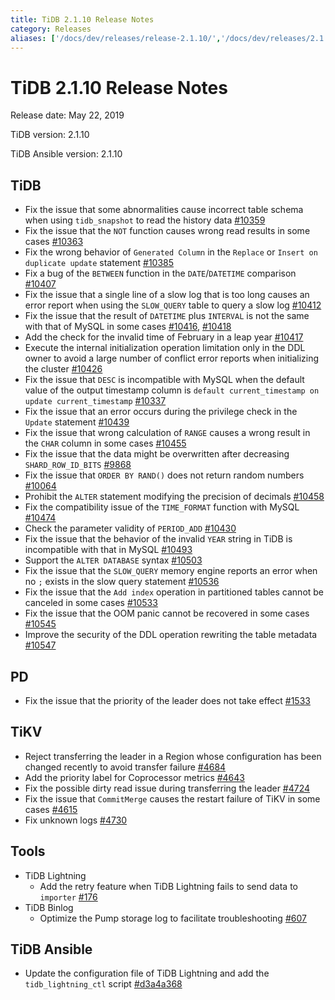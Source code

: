 ```yaml
---
title: TiDB 2.1.10 Release Notes
category: Releases
aliases: ['/docs/dev/releases/release-2.1.10/','/docs/dev/releases/2.1.10/']
---
```


# TiDB 2.1.10 Release Notes

Release date: May 22, 2019

TiDB version: 2.1.10

TiDB Ansible version: 2.1.10

## TiDB

- Fix the issue that some abnormalities cause incorrect table schema when using `tidb_snapshot` to read the history data [#10359](https://github.com/pingcap/tidb/pull/10359)
- Fix the issue that the `NOT` function causes wrong read results in some cases [#10363](https://github.com/pingcap/tidb/pull/10363)
- Fix the wrong behavior of `Generated Column` in the `Replace` or `Insert on duplicate update` statement [#10385](https://github.com/pingcap/tidb/pull/10385)
- Fix a bug of the `BETWEEN` function in the `DATE`/`DATETIME` comparison [#10407](https://github.com/pingcap/tidb/pull/10407)
- Fix the issue that a single line of a slow log that is too long causes an error report when using the `SLOW_QUERY` table to query a slow log [#10412](https://github.com/pingcap/tidb/pull/10412)
- Fix the issue that the result of `DATETIME` plus `INTERVAL` is not the same with that of MySQL in some cases [#10416](https://github.com/pingcap/tidb/pull/10416), [#10418](https://github.com/pingcap/tidb/pull/10418)
- Add the check for the invalid time of February in a leap year [#10417](https://github.com/pingcap/tidb/pull/10417)
- Execute the internal initialization operation limitation only in the DDL owner to avoid a large number of conflict error reports when initializing the cluster [#10426](https://github.com/pingcap/tidb/pull/10426)
- Fix the issue that `DESC` is incompatible with MySQL when the default value of the output timestamp column is `default current_timestamp on update current_timestamp` [#10337](https://github.com/pingcap/tidb/issues/10337)
- Fix the issue that an error occurs during the privilege check in the `Update` statement [#10439](https://github.com/pingcap/tidb/pull/10439)
- Fix the issue that wrong calculation of `RANGE` causes a wrong result in the `CHAR` column in some cases [#10455](https://github.com/pingcap/tidb/pull/10455)
- Fix the issue that the data might be overwritten after decreasing `SHARD_ROW_ID_BITS` [#9868](https://github.com/pingcap/tidb/pull/9868)
- Fix the issue that `ORDER BY RAND()` does not return random numbers [#10064](https://github.com/pingcap/tidb/pull/10064)
- Prohibit the `ALTER` statement modifying the precision of decimals [#10458](https://github.com/pingcap/tidb/pull/10458)
- Fix the compatibility issue of the `TIME_FORMAT` function with MySQL [#10474](https://github.com/pingcap/tidb/pull/10474)
- Check the parameter validity of `PERIOD_ADD` [#10430](https://github.com/pingcap/tidb/pull/10430)
- Fix the issue that the behavior of the invalid `YEAR` string in TiDB is incompatible with that in MySQL [#10493](https://github.com/pingcap/tidb/pull/10493)
- Support the `ALTER DATABASE` syntax [#10503](https://github.com/pingcap/tidb/pull/10503)
- Fix the issue that the `SLOW_QUERY` memory engine reports an error when no  `;` exists in the slow query statement [#10536](https://github.com/pingcap/tidb/pull/10536)
- Fix the issue that the `Add index` operation in partitioned tables cannot be canceled in some cases [#10533](https://github.com/pingcap/tidb/pull/10533)
- Fix the issue that the OOM panic cannot be recovered in some cases [#10545](https://github.com/pingcap/tidb/pull/10545)
- Improve the security of the DDL operation rewriting the table metadata [#10547](https://github.com/pingcap/tidb/pull/10547)

## PD

- Fix the issue that the priority of the leader does not take effect [#1533](https://github.com/pingcap/pd/pull/1533)

## TiKV

- Reject transferring the leader in a Region whose configuration has been changed recently to avoid transfer failure [#4684](https://github.com/tikv/tikv/pull/4684)
- Add the priority label for Coprocessor metrics [#4643](https://github.com/tikv/tikv/pull/4643)
- Fix the possible dirty read issue during transferring the leader [#4724](https://github.com/tikv/tikv/pull/4724)
- Fix the issue that `CommitMerge` causes the restart failure of TiKV in some cases [#4615](https://github.com/tikv/tikv/pull/4615)
- Fix unknown logs [#4730](https://github.com/tikv/tikv/pull/4730)

## Tools

- TiDB Lightning
    - Add the retry feature when TiDB Lightning fails to send data to `importer` [#176](https://github.com/pingcap/tidb-lightning/pull/176)
- TiDB Binlog
    - Optimize the Pump storage log to facilitate troubleshooting [#607](https://github.com/pingcap/tidb-binlog/pull/607)

## TiDB Ansible

- Update the configuration file of TiDB Lightning and add the `tidb_lightning_ctl` script [#d3a4a368](https://github.com/pingcap/tidb-ansible/commit/d3a4a368810a421c49980899a286cf010569b4c7)